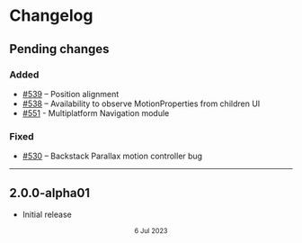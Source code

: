 # Changelog

## Pending changes

### Added

- [#539](https://github.com/bumble-tech/appyx/pull/539) – Position alignment
- [#538](https://github.com/bumble-tech/appyx/pull/538) – Availability to observe MotionProperties
  from children UI
- [#551](https://github.com/bumble-tech/appyx/pull/551) - Multiplatform Navigation module

### Fixed

- [#530](https://github.com/bumble-tech/appyx/issues/530) – Backstack Parallax motion controller bug

---

## 2.0.0-alpha01

- Initial release

<div style="text-align: center"><small>6 Jul 2023</small></div>
